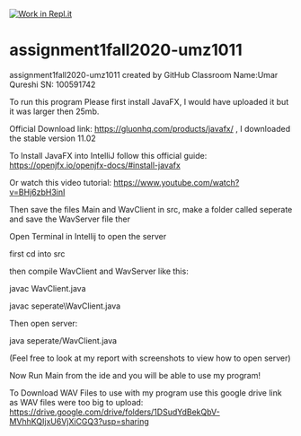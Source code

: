 [![Work in Repl.it](https://classroom.github.com/assets/work-in-replit-14baed9a392b3a25080506f3b7b6d57f295ec2978f6f33ec97e36a161684cbe9.svg)](https://classroom.github.com/online_ide?assignment_repo_id=3316950&assignment_repo_type=AssignmentRepo)
# assignment1fall2020-umz1011
assignment1fall2020-umz1011 created by GitHub Classroom
Name:Umar Qureshi
SN: 100591742

To run this program Please first install JavaFX, I would have uploaded it but it was larger then 25mb.

Official Download link: https://gluonhq.com/products/javafx/ , I downloaded the stable version 11.02

To Install JavaFX into IntelliJ follow this official guide: https://openjfx.io/openjfx-docs/#install-javafx

Or watch this video tutorial: https://www.youtube.com/watch?v=BHj6zbH3inI

Then save the files Main and WavClient in src, make a folder called seperate and save the WavServer file ther


Open Terminal in Intellij to open the server

first cd into src

then compile WavClient and WavServer like this:

javac WavClient.java

javac seperate\\WavClient.java

Then open server:

java seperate/WavClient.java

(Feel free to look at my report with screenshots to view how to open server)

Now Run Main from the ide and you will be able to use my program!


To Download WAV Files to use with my program use this google drive link as WAV files were too big to upload: https://drive.google.com/drive/folders/1DSudYdBekQbV-MVhhKQIjxU6VjXiCGQ3?usp=sharing




